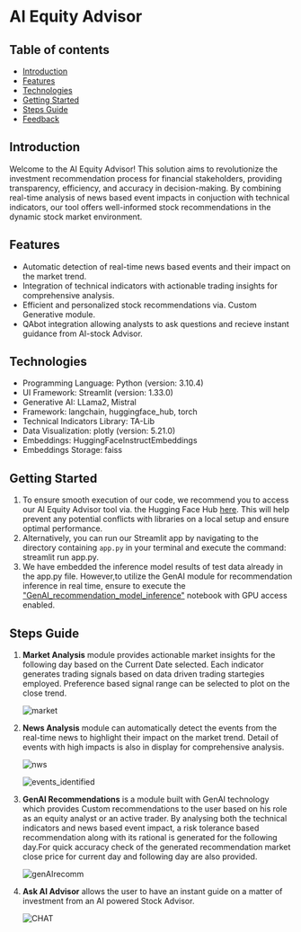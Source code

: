 # AI Equity Advisor

## Table of contents
* [Introduction](#introduction)
* [Features](#features)
* [Technologies](#technologies)
* [Getting Started](#getting-started)
* [Steps Guide](#steps-guide)
* [Feedback](#feedback)
  
## Introduction 

Welcome to the AI Equity Advisor! This solution aims to revolutionize the investment recommendation process for financial stakeholders, providing transparency, efficiency, and accuracy in decision-making. By combining real-time analysis of news based event impacts in conjuction with technical indicators, our tool offers well-informed stock recommendations in the dynamic stock market environment.

## Features

- Automatic detection of real-time news based events and their impact on the market trend.
- Integration of technical indicators with actionable trading insights for comprehensive analysis.
- Efficient and personalized stock recommendations via. Custom Generative module.
- QAbot integration allowing analysts to ask questions and recieve instant guidance from AI-stock Advisor.

## Technologies

- Programming Language: Python (version: 3.10.4)
- UI Framework: Streamlit (version: 1.33.0)
- Generative AI: LLama2, Mistral
- Framework: langchain, huggingface_hub, torch
- Technical Indicators Library: TA-Lib
- Data Visualization: plotly (version: 5.21.0)
- Embeddings: HuggingFaceInstructEmbeddings
- Embeddings Storage: faiss  
  
## Getting Started 
1. To ensure smooth execution of our code, we recommend you to access our AI Equity Advisor tool via. the Hugging Face Hub [here](https://huggingface.co/spaces/GenInstigators/NLFF-AIChallenge). This will help prevent any potential conflicts with libraries on a local setup and ensure optimal performance.
2. Alternatively, you can run our Streamlit app by navigating to the directory containing `app.py` in your terminal and execute the command: streamlit run app.py.
4. We have embedded the inference model results of test data already in the app.py file. However,to utilize the GenAI module for recommendation inference in real time, ensure to execute the ["GenAI_recommendation_model_inference"](https://github.com/Huma-Ameer10/2024-AI-Challenge-GenInstigators/blob/main/GenAI_recommendation_model_inference.ipynb) notebook with GPU access enabled.

## Steps Guide

1. <b>Market Analysis</b> module provides actionable market insights for the following day based on the Current Date selected. Each indicator generates trading signals based on data driven trading startegies employed. Preference based signal range can be selected to plot on the close trend.
   
   ![market](https://github.com/Huma-Ameer10/2024-AI-Challenge-GenInstigators/assets/88269723/499a6af8-1cb9-4800-bae6-4d11f1cc3357)

2. <b>News Analysis</b> module can automatically detect the events from the real-time news to highlight their impact on the market trend. Detail of events with high impacts is also in display for comprehensive analysis.

   ![nws](https://github.com/Huma-Ameer10/2024-AI-Challenge-GenInstigators/assets/88269723/2b2fa0cf-f8c3-45a0-b63e-c0f066bc74e6)   

   ![events_identified](https://github.com/Huma-Ameer10/2024-AI-Challenge-GenInstigators/assets/88269723/5a84b589-90f1-41f8-8a82-91a6f54c37b8)


3. <b>GenAI Recommendations</b> is a module built with GenAI technology which provides Custom recommendations to the user based on his role as an equity analyst or an active trader. By analysing both the technical indicators and news based event impact, a risk tolerance based recommendation along with its rational is generated for the following day.For quick accuracy check of the generated recommendation market close price for current day and following day are also provided.

   ![genAIrecomm](https://github.com/Huma-Ameer10/2024-AI-Challenge-GenInstigators/assets/88269723/774dcc60-6656-4249-a68d-06925c40683b)

6. <b>Ask AI Advisor</b> allows the user to have an instant guide on a matter of investment from an AI powered Stock Advisor.

   ![CHAT](https://github.com/Huma-Ameer10/2024-AI-Challenge-GenInstigators/assets/88269723/50ce3548-7cc4-477a-8d78-08d4037a21a6) 

